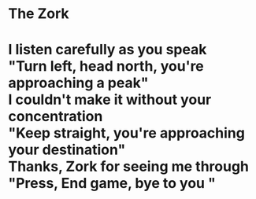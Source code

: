 <h1>The Zork <h1>

<p>I listen carefully as you speak<br>
"Turn left, head north, you're approaching a peak"<br>
I couldn't make it without your concentration <br>
"Keep straight, you're approaching your destination" <br>
Thanks, Zork for seeing me through <br>
"Press, End game, bye to you " <p>
